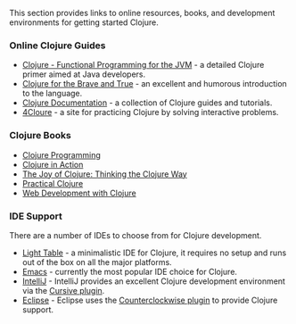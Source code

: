This section provides links to online resources, books, and development environments for getting started Clojure.

### Online Clojure Guides

* [Clojure - Functional Programming for the JVM](http://java.ociweb.com/mark/clojure/article.html) - a detailed Clojure primer aimed at Java developers.
* [Clojure for the Brave and True](http://www.braveclojure.com/) - an excellent and humorous introduction to the language.
* [Clojure Documentation](http://clojure-doc.org/) - a collection of Clojure guides and tutorials.
* [4Cloure](http://www.4clojure.com/) - a site for practicing Clojure by solving interactive problems.

### Clojure Books

* [Clojure Programming](http://www.clojurebook.com/)
* [Clojure in Action](http://www.amazon.com/Clojure-Action-Amit-Rathore/dp/1935182595/)
* [The Joy of Clojure: Thinking the Clojure Way](http://www.amazon.com/The-Joy-Clojure-Thinking-Way/dp/1935182641/ref=pd_bxgy_b_img_y)
* [Practical Clojure](http://www.apress.com/9781430272311)
* [Web Development with Clojure](http://pragprog.com/book/dswdcloj/web-development-with-clojure)


### IDE Support

There are a number of IDEs to choose from for Clojure development.

* [Light Table](http://www.lighttable.com/) - a minimalistic IDE for Clojure, it requires no setup and runs out of the box on all the major platforms.
* [Emacs](http://clojure-doc.org/articles/tutorials/emacs.html) - currently the most popular IDE choice for Clojure.
* [IntelliJ](http://www.jetbrains.com/idea/download/) - IntelliJ provides an excellent Clojure development environment via the [Cursive plugin](http://cursiveclojure.com/).
* [Eclipse](http://www.eclipse.org/downloads/) - Eclipse uses the [Counterclockwise plugin](https://code.google.com/p/counterclockwise/) to provide Clojure support.
